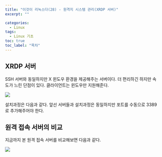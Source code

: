 ```yaml
---
title: "이것이 리눅스다(28) - 원격지 시스템 관리(XRDP 서버)"
excerpt: ""

categories:
  - Linux
tags:
  - Linux 기초
toc: true
toc_label: "목차"
---
```


## XRDP 서버

SSH 서버와 동일하지만 X 윈도우 환경을 제공해주는 서버이다. 더 편리하긴 하지만 속도가 느린 단점이 있다. 클라이언트는 윈도우만 지원해준다. 

<img src="https://drive.google.com/uc?export=view&id=1XoVGEE8AlNOGAwmKjPV1dKATbJgss2lS">

설치과정은 다음과 같다. 앞선 서버들과 설치과정은 동일하지만 포트를 수동으로 3389로 추가해주어야 한다. 

## 원격 접속 서버의 비교

지금까지 본 원격 접속 서버를 비교해보면 다음과 같다.

<img src="https://drive.google.com/uc?export=view&id=18OVqFPXdPT7BtwdddsrS8m4fz4viL5KS">